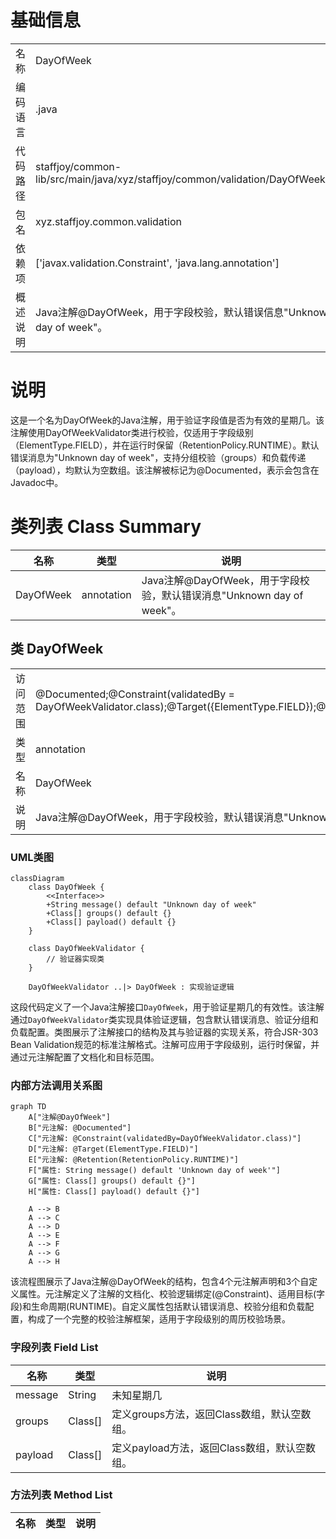 # 基础信息

|      |      |
|------|------|
| 名称 | DayOfWeek |
| 编码语言 | .java |
| 代码路径 | staffjoy/common-lib/src/main/java/xyz/staffjoy/common/validation/DayOfWeek.java |
| 包名 | xyz.staffjoy.common.validation |
| 依赖项 | ['javax.validation.Constraint', 'java.lang.annotation'] |
| 概述说明 | Java注解@DayOfWeek，用于字段校验，默认错误信息"Unknown day of week"。 |

# 说明

这是一个名为DayOfWeek的Java注解，用于验证字段值是否为有效的星期几。该注解使用DayOfWeekValidator类进行校验，仅适用于字段级别（ElementType.FIELD），并在运行时保留（RetentionPolicy.RUNTIME）。默认错误消息为"Unknown day of week"，支持分组校验（groups）和负载传递（payload），均默认为空数组。该注解被标记为@Documented，表示会包含在Javadoc中。

# 类列表 Class Summary

| 名称   | 类型  | 说明 |
|-------|------|-------------|
| DayOfWeek | annotation | Java注解@DayOfWeek，用于字段校验，默认错误消息"Unknown day of week"。 |



## 类 DayOfWeek

|      |      |
|------|------|
| 访问范围 | @Documented;@Constraint(validatedBy = DayOfWeekValidator.class);@Target({ElementType.FIELD});@Retention(RetentionPolicy.RUNTIME);public |
| 类型 | annotation |
| 名称 | DayOfWeek |
| 说明 | Java注解@DayOfWeek，用于字段校验，默认错误消息"Unknown day of week"。 |


### UML类图

```mermaid
classDiagram
    class DayOfWeek {
        <<Interface>>
        +String message() default "Unknown day of week"
        +Class[] groups() default {}
        +Class[] payload() default {}
    }
    
    class DayOfWeekValidator {
        // 验证器实现类
    }
    
    DayOfWeekValidator ..|> DayOfWeek : 实现验证逻辑
```

这段代码定义了一个Java注解接口`DayOfWeek`，用于验证星期几的有效性。该注解通过`DayOfWeekValidator`类实现具体验证逻辑，包含默认错误消息、验证分组和负载配置。类图展示了注解接口的结构及其与验证器的实现关系，符合JSR-303 Bean Validation规范的标准注解格式。注解可应用于字段级别，运行时保留，并通过元注解配置了文档化和目标范围。


### 内部方法调用关系图

```mermaid
graph TD
    A["注解@DayOfWeek"]
    B["元注解: @Documented"]
    C["元注解: @Constraint(validatedBy=DayOfWeekValidator.class)"]
    D["元注解: @Target(ElementType.FIELD)"]
    E["元注解: @Retention(RetentionPolicy.RUNTIME)"]
    F["属性: String message() default 'Unknown day of week'"]
    G["属性: Class[] groups() default {}"]
    H["属性: Class[] payload() default {}"]

    A --> B
    A --> C
    A --> D
    A --> E
    A --> F
    A --> G
    A --> H
```

该流程图展示了Java注解@DayOfWeek的结构，包含4个元注解声明和3个自定义属性。元注解定义了注解的文档化、校验逻辑绑定(@Constraint)、适用目标(字段)和生命周期(RUNTIME)。自定义属性包括默认错误消息、校验分组和负载配置，构成了一个完整的校验注解框架，适用于字段级别的周历校验场景。

### 字段列表 Field List

| 名称  | 类型  | 说明 |
|-------|-------|------|
| message | String | 未知星期几 |
| groups | Class[] | 定义groups方法，返回Class数组，默认空数组。 |
| payload | Class[] | 定义payload方法，返回Class数组，默认空数组。 |

### 方法列表 Method List

| 名称  | 类型  | 说明 |
|-------|-------|------|




